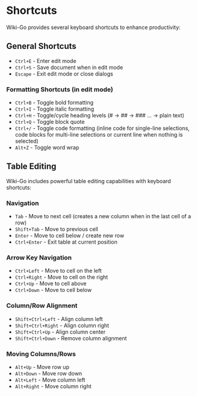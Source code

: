 # Shortcuts

Wiki-Go provides several keyboard shortcuts to enhance productivity:

## General Shortcuts

- `Ctrl+E` - Enter edit mode
- `Ctrl+S` - Save document when in edit mode
- `Escape` - Exit edit mode or close dialogs

### Formatting Shortcuts (in edit mode)

- `Ctrl+B` - Toggle bold formatting
- `Ctrl+I` - Toggle italic formatting
- `Ctrl+H` - Toggle/cycle heading levels (# -> ## -> ### ... -> plain text)
- `Ctrl+Q` - Toggle block quote
- `Ctrl+/` - Toggle code formatting (inline code for single-line selections, code blocks for multi-line selections or current line when nothing is selected)
- `Alt+Z` - Toggle word wrap

## Table Editing

Wiki-Go includes powerful table editing capabilities with keyboard shortcuts:

### Navigation

- `Tab` - Move to next cell (creates a new column when in the last cell of a row)
- `Shift+Tab` - Move to previous cell
- `Enter` - Move to cell below / create new row
- `Ctrl+Enter` - Exit table at current position

### Arrow Key Navigation

- `Ctrl+Left` - Move to cell on the left
- `Ctrl+Right` - Move to cell on the right
- `Ctrl+Up` - Move to cell above
- `Ctrl+Down` - Move to cell below

### Column/Row Alignment

- `Shift+Ctrl+Left` - Align column left
- `Shift+Ctrl+Right` - Align column right
- `Shift+Ctrl+Up` - Align column center
- `Shift+Ctrl+Down` - Remove column alignment

### Moving Columns/Rows

- `Alt+Up` - Move row up
- `Alt+Down` - Move row down
- `Alt+Left` - Move column left
- `Alt+Right` - Move column right
